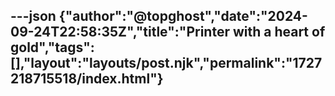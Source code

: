 ---json
{"author":"@topghost","date":"2024-09-24T22:58:35Z","title":"Printer with a heart of gold","tags":[],"layout":"layouts/post.njk","permalink":"1727218715518/index.html"}
---
